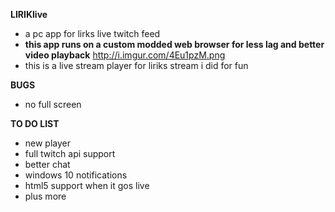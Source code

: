 **LIRIKlive**
* a pc app for lirks live twitch feed 
* **this app  runs on a custom modded web browser for less lag and better video playback**
http://i.imgur.com/4Eu1pzM.png
* this is a live stream player for liriks stream i did for fun 

**BUGS** 
* no full screen 


**TO DO LIST**
* new player 
* full twitch api support 
* better chat
* windows 10 notifications
* html5 support when it gos live 
* plus more 
